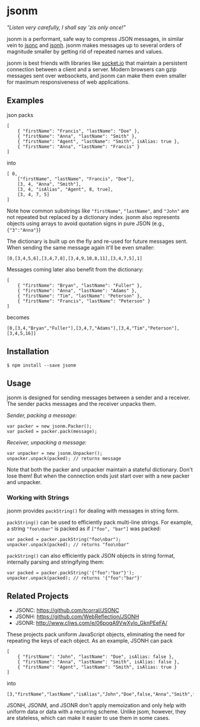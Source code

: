 jsonm
=====

_"Listen very carefully, I shall say 'zis only once!"_

jsonm is a performant, safe way to compress JSON messages,
in similar vein to [jsonc](https://github.com/tcorral/JSONC) and
[jsonh](https://github.com/WebReflection/JSONH). jsonm makes messages up
to several orders of magnitude smaller by getting rid of repeated
names and values.

jsonm is best friends with libraries like [socket.io](http://socket.io/) that
maintain a persistent connection between a client and a server. Modern
browsers can gzip messages sent over websockets, and jsonm can make them
even smaller for maximum responsiveness of web applications.

## Examples

json packs

```
[
    { "firstName": "Francis", "lastName": "Doe" },
    { "firstName": "Anna", "lastName": "Smith" },
    { "firstName": "Agent", "lastName": "Smith", isAlias: true },
    { "firstName": "Anna", "lastName": "Francis" }
]
```

into 

```
[ 0,
    ["firstName", "lastName", "Francis", "Doe"],
    [3, 4, "Anna", "Smith"],
    [3, 4, "isAlias", "Agent", 8, true],
    [3, 4, 7, 5]
]
```

Note how common substrings like `"firstName"`, `"lastName"`, and `"John"` are not
repeated but replaced by a dictionary index. jsonm also represents objects
using arrays to avoid quotation signs in pure JSON (e.g., `{"3":"Anna"}`)

The dictionary is built up on the fly and re-used for future messages sent.
When sending the same message again it'll be even smaller:


```
[0,[3,4,5,6],[3,4,7,8],[3,4,9,10,8,11],[3,4,7,5],1]
```

Messages coming later also benefit from the dictionary:

```
[
    { "firstName": "Bryan", "lastName": "Fuller" },
    { "firstName": "Anna", "lastName": "Adams" },
    { "firstName": "Tim", "lastName": "Peterson" },
    { "firstName": "Francis", "lastName": "Peterson" }
]
```

becomes

```
[0,[3,4,"Bryan","Fuller"],[3,4,7,"Adams"],[3,4,"Tim","Peterson"],[3,4,5,16]]
```

## Installation

```
$ npm install --save jsonm
```

## Usage

jsonm is designed for sending messages between a sender and a receiver.
The sender packs messages and the receiver unpacks them.

_Sender, packing a message:_

```
var packer = new jsonm.Packer();
var packed = packer.pack(message);
```

_Receiver, unpacking a message:_

```
var unpacker = new jsonm.Unpacker();
unpacker.unpack(packed); // returns message
```

Note that both the packer and unpacker maintain a stateful dictionary.
Don't lose them! But when the connection ends just start over with a new
packer and unpacker.

### Working with Strings

jsonm provides `packString()` for dealing with messages in string form.

`packString()` can be used to efficiently pack multi-line strings. For
example, a string `"foo\nbar"` is packed as if `["foo", "bar"]` was packed:

```
var packed = packer.packString("foo\nbar");
unpacker.unpack(packed); // returns "foo\nbar"
```

`packString()` can also efficiently pack JSON objects in string format,
internally parsing and stringifying them:

```
var packed = packer.packString('{"foo":"bar"}');
unpacker.unpack(packed); // returns '{"foo":"bar"}'
```

## Related Projects

- JSONC: https://github.com/tcorral/JSONC
- JSONH: https://github.com/WebReflection/JSONH
- JSONR: http://www.cliws.com/e/06pogA9VwXylo_GknPEeFA/

These projects pack uniform JavaScript objects, eliminating the
need for repeating the keys of each object. As an example, JSONH can pack


```
[
    { "firstName": "John", "lastName": "Doe", isAlias: false },
    { "firstName": "Anna", "lastName": "Smith", isAlias: false },
    { "firstName": "Agent", "lastName": "Smith", isAlias: true }
]
```

into

```
[3,"firstName","lastName","isAlias","John","Doe",false,"Anna","Smith",false,"Agent","Smith",true]
```

JSONH, JSONM, and JSONR don't apply memoization and only help with uniform data
or data with a recurring scheme. Unlike jsom, however, they are stateless, which
can make it easier to use them in some cases.
